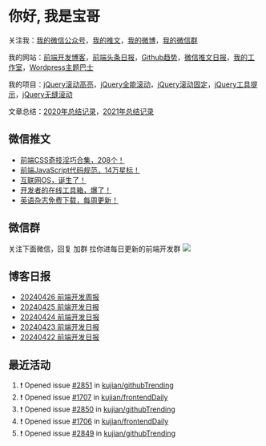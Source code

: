 
# 你好, 我是宝哥

关注我：[我的微信公众号](https://open.weixin.qq.com/qr/code?username=caibaojian_com)，[我的推文](https://weixin.qdkfweb.cn/)，[我的微博](https://weibo.com/kujian)，[我的微信群](https://qdkfweb.cn/go/weixinqun)

我的网站：[前端开发博客](https://qdkfweb.cn/)，[前端头条日报](https://toutiao.qdkfweb.cn/)，[Github趋势](https://github.qdkfweb.cn/)，[微信推文日报](https://weixin.qdkfweb.cn/)，[我的工作室](https://diy.qdkfweb.cn/)，[Wordpress主题巴士](https://wp.qdkfweb.cn/)

我的项目：[jQuery滚动高亮](https://github.com/kujian/scrollHighlight)，[jQuery全能滚动](https://github.com/kujian/power-slider)，[jQuery滚动固定](https://github.com/kujian/scrollfix)，[jQuery工具提示](https://github.com/kujian/tooltip)，[jQuery无缝滚动](http://github.com/kujian/scrollForever)

文章总结：[2020年总结记录](https://mp.weixin.qq.com/s/u0YW8BFWYLquVauhHrkSMQ)，[2021年总结记录](https://mp.weixin.qq.com/s/zMnxIpxMdDrIyuLxHRnSPw)


## 微信推文

<!-- BLOG-POST-LIST:START -->
- [前端CSS奇技淫巧合集，208个！](https://weixin.qdkfweb.cn/43658.html)
- [前端JavaScript代码规范，14万星标！](https://weixin.qdkfweb.cn/43660.html)
- [互联网OS，诞生了！](https://weixin.qdkfweb.cn/43468.html)
- [开发者的在线工具箱，爆了！](https://weixin.qdkfweb.cn/43469.html)
- [英语杂志免费下载，每周更新！](https://weixin.qdkfweb.cn/43470.html)
<!-- BLOG-POST-LIST:END -->

## 微信群
关注下面微信，回复 加群 拉你进每日更新的前端开发群
![](https://pic.qdkfweb.cn/uploads/2023/11/weixin.png)

## 博客日报

<!-- DAILY:START -->
- [20240426 前端开发周报](https://qdkfweb.cn/fe-weekly-20240426.html)
- [20240425 前端开发日报](https://qdkfweb.cn/fe-daily-20240425.html)
- [20240424 前端开发日报](https://qdkfweb.cn/fe-daily-20240424.html)
- [20240423 前端开发日报](https://qdkfweb.cn/fe-daily-20240423.html)
- [20240422 前端开发日报](https://qdkfweb.cn/fe-daily-20240422.html)
<!-- DAILY:END -->


## 最近活动

<!--START_SECTION:activity-->
1. ❗ Opened issue [#2851](https://github.com/kujian/githubTrending/issues/2851) in [kujian/githubTrending](https://github.com/kujian/githubTrending)
2. ❗ Opened issue [#1707](https://github.com/kujian/frontendDaily/issues/1707) in [kujian/frontendDaily](https://github.com/kujian/frontendDaily)
3. ❗ Opened issue [#2850](https://github.com/kujian/githubTrending/issues/2850) in [kujian/githubTrending](https://github.com/kujian/githubTrending)
4. ❗ Opened issue [#1706](https://github.com/kujian/frontendDaily/issues/1706) in [kujian/frontendDaily](https://github.com/kujian/frontendDaily)
5. ❗ Opened issue [#2849](https://github.com/kujian/githubTrending/issues/2849) in [kujian/githubTrending](https://github.com/kujian/githubTrending)
<!--END_SECTION:activity-->
